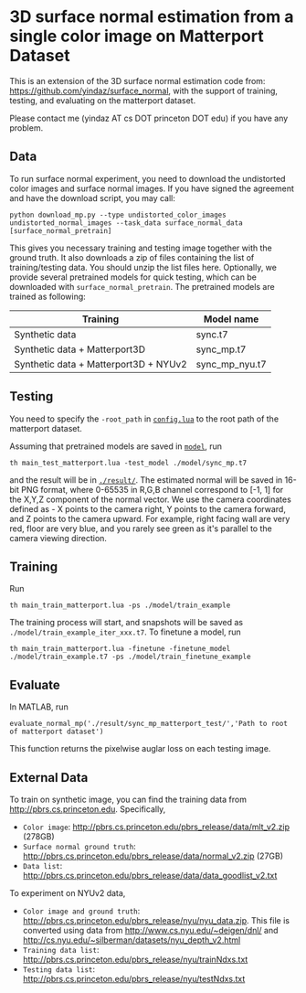 # 3D surface normal estimation from a single color image on Matterport Dataset

This is an extension of the 3D surface normal estimation code from: https://github.com/yindaz/surface_normal, with the support of training, testing, and evaluating on the matterport dataset.
	
Please contact me (yindaz AT cs DOT princeton DOT edu) if you have any problem.

## Data
To run surface normal experiment, you need to download the undistorted color images and surface normal images. If you have signed the agreement and have the download script, you may call:
```
python download_mp.py --type undistorted_color_images undistorted_normal_images --task_data surface_normal_data [surface_normal_pretrain]
```
This gives you necessary training and testing image together with the ground truth. It also downloads a zip of files containing the list of training/testing data. You should unzip the list files here. Optionally, we provide several pretrained models for quick testing, which can be downloaded with `surface_normal_pretrain`. The pretrained models are trained as following:

| Training                               | Model name     |
| -------------------------------------- | -------------- |
| Synthetic data                         | sync.t7        |
| Synthetic data + Matterport3D          | sync_mp.t7     |
| Synthetic data + Matterport3D + NYUv2  | sync_mp_nyu.t7 |

## Testing
You need to specify the `-root_path` in [`config.lua`](./config.lua) to the root path of the matterport dataset. 

Assuming that pretrained models are saved in [`model`](./model), run
```
th main_test_matterport.lua -test_model ./model/sync_mp.t7
```
and the result will be in [`./result/`](./result/). The estimated normal will be saved in 16-bit PNG format, where 0-65535 in R,G,B channel correspond to [-1, 1] for the X,Y,Z component of the normal vector. We use the camera coordinates defined as - X points to the camera right, Y points to the camera forward, and Z points to the camera upward. For example, right facing wall are very red, floor are very blue, and you rarely see green as it's parallel to the camera viewing direction. 

## Training

Run
```
th main_train_matterport.lua -ps ./model/train_example
```
The training process will start, and snapshots will be saved as `./model/train_example_iter_xxx.t7`. To finetune a model, run
```
th main_train_matterport.lua -finetune -finetune_model ./model/train_example.t7 -ps ./model/train_finetune_example
```

## Evaluate
In MATLAB, run 
```
evaluate_normal_mp('./result/sync_mp_matterport_test/','Path to root of matterport dataset')
```
This function returns the pixelwise auglar loss on each testing image.

## External Data
To train on synthetic image, you can find the training data from http://pbrs.cs.princeton.edu. Specifically,
- `Color image`: http://pbrs.cs.princeton.edu/pbrs_release/data/mlt_v2.zip (278GB)
- `Surface normal ground truth`: http://pbrs.cs.princeton.edu/pbrs_release/data/normal_v2.zip (27GB)
- `Data list`: http://pbrs.cs.princeton.edu/pbrs_release/data/data_goodlist_v2.txt

To experiment on NYUv2 data,
- `Color image and ground truth`: http://pbrs.cs.princeton.edu/pbrs_release/nyu/nyu_data.zip. This file is converted using data from http://www.cs.nyu.edu/~deigen/dnl/ and http://cs.nyu.edu/~silberman/datasets/nyu_depth_v2.html
- `Training data list`: http://pbrs.cs.princeton.edu/pbrs_release/nyu/trainNdxs.txt
- `Testing data list`: http://pbrs.cs.princeton.edu/pbrs_release/nyu/testNdxs.txt

